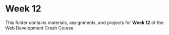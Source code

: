 # Week 12

This folder contains materials, assignments, and projects for **Week 12** of the Web Development Crash Course.

